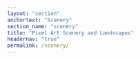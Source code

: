 ```yaml
---
layout: "section"
anchortext: "Scenery"
section_name: "scenery"
title: "Pixel Art Scenery and Landscapes"
headernav: "true"
permalink: /scenery/
---
```

